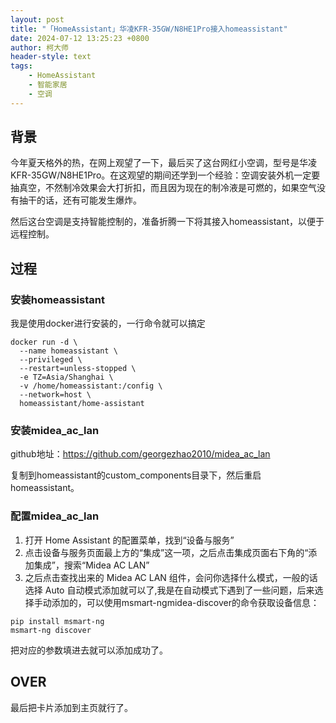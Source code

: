 ```yaml
---
layout: post
title: "「HomeAssistant」华凌KFR-35GW/N8HE1Pro接入homeassistant"
date: 2024-07-12 13:25:23 +0800
author: 柯大师
header-style: text
tags:
    - HomeAssistant
    - 智能家居
    - 空调
---
```


## 背景

今年夏天格外的热，在网上观望了一下，最后买了这台网红小空调，型号是华凌KFR-35GW/N8HE1Pro。在这观望的期间还学到一个经验：空调安装外机一定要抽真空，不然制冷效果会大打折扣，而且因为现在的制冷液是可燃的，如果空气没有抽干的话，还有可能发生爆炸。

然后这台空调是支持智能控制的，准备折腾一下将其接入homeassistant，以便于远程控制。

## 过程

### 安装homeassistant

我是使用docker进行安装的，一行命令就可以搞定

```
docker run -d \
  --name homeassistant \
  --privileged \
  --restart=unless-stopped \
  -e TZ=Asia/Shanghai \
  -v /home/homeassistant:/config \
  --network=host \
  homeassistant/home-assistant
```

### 安装midea_ac_lan

github地址：https://github.com/georgezhao2010/midea_ac_lan

复制到homeassistant的custom_components目录下，然后重启homeassistant。

### 配置midea_ac_lan

1. 打开 Home Assistant 的配置菜单，找到“设备与服务”
2. 点击设备与服务页面最上方的“集成”这一项，之后点击集成页面右下角的“添加集成”，搜索“Midea AC LAN”
3. 之后点击查找出来的 Midea AC LAN 组件，会问你选择什么模式，一般的话选择 Auto 自动模式添加就可以了,我是在自动模式下遇到了一些问题，后来选择手动添加的，可以使用msmart-ngmidea-discover的命令获取设备信息：

```
pip install msmart-ng
msmart-ng discover
```

把对应的参数填进去就可以添加成功了。

## OVER

最后把卡片添加到主页就行了。